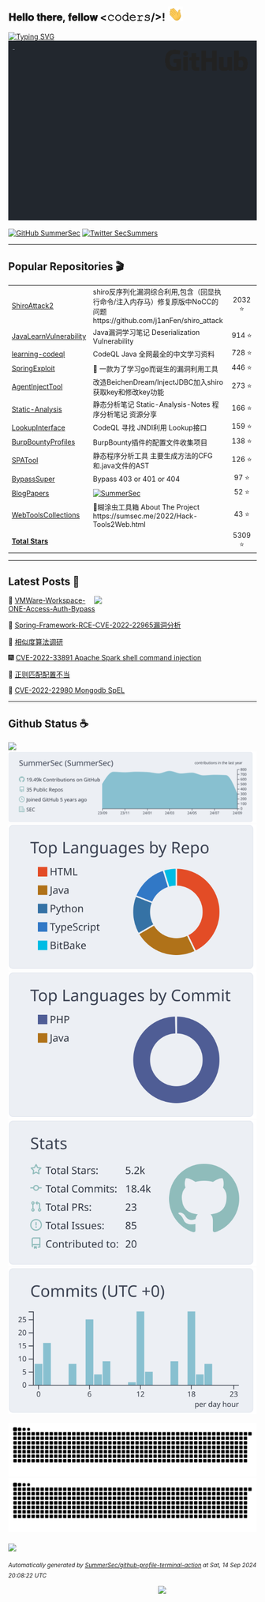 <h2> 𝐇𝐞𝐥𝐥𝐨 𝐭𝐡𝐞𝐫𝐞, 𝐟𝐞𝐥𝐥𝐨𝐰 <𝚌𝚘𝚍𝚎𝚛𝚜/>! <img src="Hi.gif" width="30px"></h2>


[![Typing SVG](https://readme-typing-svg.herokuapp.com?font=Fira+Code&duration=6000&pause=1500&color=2D94F7&width=435&lines=%E4%BD%A0%E5%A5%BD%E5%91%80%F0%9F%91%8B;%E5%83%8F%E6%B8%85%E6%B0%B4%E4%B8%80%E8%88%AC%E6%B8%85%E6%BE%88%E9%80%8F%E6%98%8E)](https://git.io/typing-svg)
![gifOS](os.gif)


[![GitHub SummerSec](https://img.shields.io/github/followers/SummerSec?label=follow%20%40SummerSec&style=flat-square)](https://github.com/SummerSec) 
[![Twitter SecSummers](https://img.shields.io/twitter/follow/SecSummers?style=flat-square)](https://twitter.com/SecSummers)



---

## Popular Repositories 🎬 
<table>
<tr><td><a href="https://github.com/SummerSec/ShiroAttack2">ShiroAttack2</a></td><td>shiro反序列化漏洞综合利用,包含（回显执行命令/注入内存马）修复原版中NoCC的问题 https://github.com/j1anFen/shiro_attack</td><td align="center" width="12%">2032 ⭐</td></tr>
<tr><td><a href="https://github.com/SummerSec/JavaLearnVulnerability">JavaLearnVulnerability</a></td><td>Java漏洞学习笔记 Deserialization Vulnerability</td><td align="center" width="12%">914 ⭐</td></tr>
<tr><td><a href="https://github.com/SummerSec/learning-codeql">learning-codeql</a></td><td>CodeQL Java 全网最全的中文学习资料</td><td align="center" width="12%">728 ⭐</td></tr>
<tr><td><a href="https://github.com/SummerSec/SpringExploit">SpringExploit</a></td><td>🚀 一款为了学习go而诞生的漏洞利用工具</td><td align="center" width="12%">446 ⭐</td></tr>
<tr><td><a href="https://github.com/SummerSec/AgentInjectTool">AgentInjectTool</a></td><td>改造BeichenDream/InjectJDBC加入shiro获取key和修改key功能</td><td align="center" width="12%">273 ⭐</td></tr>
<tr><td><a href="https://github.com/SummerSec/Static-Analysis">Static-Analysis</a></td><td>静态分析笔记 Static-Analysis-Notes 程序分析笔记 资源分享</td><td align="center" width="12%">166 ⭐</td></tr>
<tr><td><a href="https://github.com/SummerSec/LookupInterface">LookupInterface</a></td><td>CodeQL 寻找 JNDI利用 Lookup接口</td><td align="center" width="12%">159 ⭐</td></tr>
<tr><td><a href="https://github.com/SummerSec/BurpBountyProfiles">BurpBountyProfiles</a></td><td>BurpBounty插件的配置文件收集项目</td><td align="center" width="12%">138 ⭐</td></tr>
<tr><td><a href="https://github.com/SummerSec/SPATool">SPATool</a></td><td>静态程序分析工具 主要生成方法的CFG和.java文件的AST </td><td align="center" width="12%">126 ⭐</td></tr>
<tr><td><a href="https://github.com/SummerSec/BypassSuper">BypassSuper</a></td><td>Bypass 403 or 401 or 404</td><td align="center" width="12%">97 ⭐</td></tr>
<tr><td><a href="https://github.com/SummerSec/BlogPapers">BlogPapers</a></td><td><a href="sumsec.me"><img src="https://readme-typing-svg.demolab.com?font=Fira+Code&size=24&pause=1000&color=FDFDFD&background=13797800&center=true&vCenter=true&width=435&lines=%F0%9F%91%8B%EF%BC%8C%E5%83%8F%E6%B8%85%E6%B0%B4%E4%B8%80%E8%88%AC%E6%B8%85%E6%BE%88%E9%80%8F%E6%98%8E" alt="SummerSec" /></a></td><td align="center" width="12%">52 ⭐</td></tr>
<tr><td><a href="https://github.com/SummerSec/WebToolsCollections">WebToolsCollections</a></td><td>🐛糊涂虫工具箱 About The Project https://sumsec.me/2022/Hack-Tools2Web.html</td><td align="center" width="12%">43 ⭐</td></tr>
<tr><td><a href='https://github.com/summersec'><strong>Total Stars</strong></a></strong></td><td></td><td align="center" width="12%"> 5309 ⭐</td></tr>
</table>


---

## Latest Posts 📝 

<img align='right' src="https://sumsec.me/resources/work.gif" width="330" /> 🐍 [VMWare-Workspace-ONE-Access-Auth-Bypass](https://sumsec.me/2022/VMWare-Workspace-ONE-Access-Auth-Bypass.html)

 🎪 [Spring-Framework-RCE-CVE-2022-22965漏洞分析](https://sumsec.me/2022/Spring-Framework-RCE-CVE-2022-22965%E6%BC%8F%E6%B4%9E%E5%88%86%E6%9E%90.html)

 🐝 [相似度算法调研](https://sumsec.me/2022/%E7%9B%B8%E4%BC%BC%E5%BA%A6%E7%AE%97%E6%B3%95%E8%B0%83%E7%A0%94.html)

 🎆 [CVE-2022-33891 Apache Spark shell command injection](https://sumsec.me/2022/CVE-2022-33891%20Apache%20Spark%20shell%20command%20injection.html)

 👝 [正则匹配配置不当](https://sumsec.me/2022/%E6%AD%A3%E5%88%99%E5%8C%B9%E9%85%8D%E9%85%8D%E7%BD%AE%E4%B8%8D%E5%BD%93.html)

 🐆 [CVE-2022-22980 Mongodb SpEL](https://sumsec.me/2022/CVE-2022-22980%20Mongodb%20SpEL.html)


---

## Github Status ☕ 



![](https://github-profile-trophy.vercel.app/?username=SummerSec&theme=nord&row=1&column=6)
[![](https://raw.githubusercontent.com/SummerSec/github-profile/master/profile-summary-card-output/nord_bright/0-profile-details.svg)](https://github.com/vn7n24fzkq/github-profile-summary-cards)
[![](https://raw.githubusercontent.com/SummerSec/github-profile/master/profile-summary-card-output/nord_bright/1-repos-per-language.svg)](https://github.com/vn7n24fzkq/github-profile-summary-cards) [![](https://raw.githubusercontent.com/SummerSec/github-profile/master/profile-summary-card-output/nord_bright/2-most-commit-language.svg)](https://github.com/vn7n24fzkq/github-profile-summary-cards)
[![](https://raw.githubusercontent.com/SummerSec/github-profile/master/profile-summary-card-output/nord_bright/3-stats.svg)](https://github.com/vn7n24fzkq/github-profile-summary-cards) [![](https://raw.githubusercontent.com/SummerSec/github-profile/master/profile-summary-card-output/nord_bright/4-productive-time.svg)](https://github.com/vn7n24fzkq/github-profile-summary-cards)

![github contribution grid snake animation](./dist//github-snake.svg#gh-dark-mode-only)
![github contribution grid snake animation](./dist/github-snake.svg#gh-light-mode-only)



<img align='Middle' src="https://metrics.lecoq.io/summersec?template=classic&base.header=0&base.activity=0&base.community=0&base.repositories=0&base.metadata=0&isocalendar=1&isocalendar.duration=full-year&config.timezone=Asia%2FShanghai" width="500">

<sub><i>Automatically generated by [SummerSec/github-profile-terminal-action](https://github.com/SummerSec/github-profile-terminal-action) at Sat, 14 Sep 2024 20:08:22 UTC</i></sub>


 <img align='Right' src="https://profile-counter.glitch.me/summersec/count.svg" width="200">

